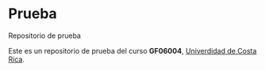 # Prueba
Repositorio de prueba

Este es un repositorio de prueba del curso **GF06004**, [Univerdidad de Costa Rica](https://www.ucr.ac.cr/).

